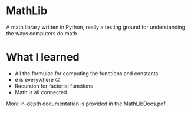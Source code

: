 # MathLib
A math library written in Python, really a testing ground for understanding the ways computers do math.
# What I learned
* All the formulae for computing the functions and constants
* e is everywhere :stuck_out_tongue_winking_eye:
* Recursion for factorial functions
* Math is all connected.

More in-depth documentation is provided in the MathLibDocs.pdf
